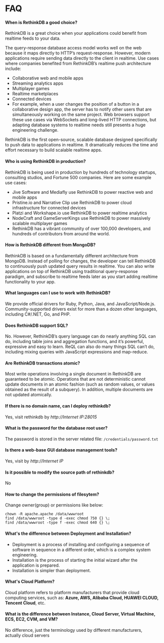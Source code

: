 # FAQ

#### When is RethinkDB a good choice?

RethinkDB is a great choice when your applications could benefit from realtime feeds to your data.

The query-response database access model works well on the web because it maps directly to HTTP’s request-response. However, modern applications require sending data directly to the client in realtime. Use cases where companies benefited from RethinkDB’s realtime push architecture include:

- Collaborative web and mobile apps
- Streaming analytics apps
- Multiplayer games
- Realtime marketplaces
- Connected devices
- For example, when a user changes the position of a button in a collaborative design app, the server has to notify other users that are simultaneously working on the same project. Web browsers support these use cases via WebSockets and long-lived HTTP connections, but adapting database systems to realtime needs still presents a huge engineering challenge.

RethinkDB is the first open-source, scalable database designed specifically to push data to applications in realtime. It dramatically reduces the time and effort necessary to build scalable realtime apps.


#### Who is using RethinkDB in production?

RethinkDB is being used in production by hundreds of technology startups, consulting studios, and Fortune 500 companies. Here are some example use cases:

- Jive Software and Mediafly use RethinkDB to power reactive web and mobile apps
- Pristine.io and Narrative Clip use RethinkDB to power cloud infrastructure for connected devices
- Platzi and Workshape.io use RethinkDB to power realtime analytics
- NodeCraft and GameServerKings use RethinkDB to power massively scalable multiplayer games
- RethinkDB has a vibrant community of over 100,000 developers, and hundreds of contributors from around the world.


#### How is RethinkDB different from MongoDB?

RethinkDB is based on a fundamentally different architecture from MongoDB. Instead of polling for changes, the developer can tell RethinkDB to continuously push updated query results in realtime. You can also write applications on top of RethinkDB using traditional query-response paradigm, and subscribe to realtime feeds later as you start adding realtime functionality to your app.

#### What languages can I use to work with RethinkDB?

We provide official drivers for Ruby, Python, Java, and JavaScript/Node.js. Community-supported drivers exist for more than a dozen other languages, including C#/.NET, Go, and PHP.

#### Does RethinkDB support SQL?

No. However, RethinkDB’s query language can do nearly anything SQL can do, including table joins and aggregation functions, and it’s powerful, expressive and easy to learn. ReQL can also do many things SQL can’t do, including mixing queries with JavaScript expressions and map-reduce.

#### Are RethinkDB transactions atomic?

Most write operations involving a single document in RethinkDB are guaranteed to be atomic. Operations that are not deterministic cannot update documents in an atomic fashion (such as random values, or values obtained as the result of a subquery). In addition, multiple documents are not updated atomically.

#### If there is no domain name, can I deploy rethinkdb?

Yes, visit rethinkdb by *http://Internet IP:28015*

#### What is the password for the database root user?

The password is stored in the server related file: `/credentials/password.txt`

#### Is there a web-base GUI database management tools?

Yes, visit by *http://Internet IP*

#### Is it possible to modify the source path of rethinkdb?

No

#### How to change the permissions of filesytem?

Change owner(group) or permissions like below:

```shell
chown -R apache.apache /data/wwwroot
find /data/wwwroot -type d -exec chmod 750 {} \;
find /data/wwwroot -type f -exec chmod 640 {} \;
```

#### What's the difference between Deployment and Installation?

- Deployment is a process of installing and configuring a sequence of software in sequence in a different order, which is a complex system engineering.  
- Installation is the process of starting the initial wizard after the application is prepared.  
- Installation is simpler than deployment. 

#### What's Cloud Platform?

Cloud platform refers to platform manufacturers that provide cloud computing services, such as: **Azure, AWS, Alibaba Cloud, HUAWEI CLOUD, Tencent Cloud**, etc.

#### What is the difference between Instance, Cloud Server, Virtual Machine, ECS, EC2, CVM, and VM?

No difference, just the terminology used by different manufacturers, actually cloud servers